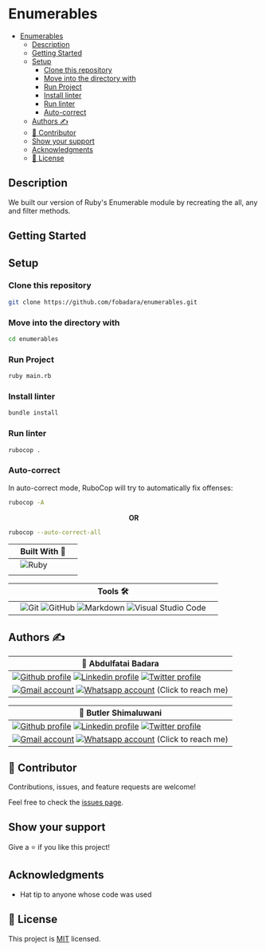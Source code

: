 # Enumerables

- [Enumerables](#enumerables)
  - [Description](#description)
  - [Getting Started](#getting-started)
  - [Setup](#setup)
    - [Clone this repository](#clone-this-repository)
    - [Move into the directory with](#move-into-the-directory-with)
    - [Run Project](#run-project)
    - [Install linter](#install-linter)
    - [Run linter](#run-linter)
    - [Auto-correct](#auto-correct)
  - [Authors ✍️](#authors-️)
  - [🤝 Contributor](#-contributor)
  - [Show your support](#show-your-support)
  - [Acknowledgments](#acknowledgments)
  - [📝 License](#-license)
  
## Description
We built our version of Ruby's Enumerable module by recreating the all, any and filter methods.

## Getting Started

## Setup

### Clone this repository

```bash
git clone https://github.com/fobadara/enumerables.git
```
### Move into the directory with

```bash
cd enumerables
```

### Run Project
```bash
ruby main.rb
```

### Install linter

```bash
bundle install
```

### Run linter

```bash
rubocop .
```

### Auto-correct

In auto-correct mode, RuboCop will try to automatically fix offenses:

```bash
rubocop -A
```
 **<div align=center>OR</div>**

```bash
rubocop --auto-correct-all
```

||Built With 🔨 ||
|-|-------------|-|
||![Ruby](https://img.shields.io/badge/-Ruby-000000?style=flat&logo=ruby&logoColor=red)
||

||Tools 🛠️||
|-|-------------|-|
||![Git](https://img.shields.io/badge/git-%23F05033.svg?style=for-the-badge&logo=git&logoColor=white)  ![GitHub](https://img.shields.io/badge/github-%23121011.svg?style=for-the-badge&logo=github&logoColor=white)   ![Markdown](https://img.shields.io/badge/markdown-%23000000.svg?style=for-the-badge&logo=markdown&logoColor=white)  ![Visual Studio Code](https://img.shields.io/badge/Visual%20Studio%20Code-0078d7.svg?style=for-the-badge&logo=visual-studio-code&logoColor=white)||

## Authors ✍️

| 👤 Abdulfatai Badara  |
|---|
|<a target="_blank" href="https://github.com/fobadara"><img src="https://img.shields.io/badge/github-%23121011.svg?style=for-the-badge&logo=github&logoColor=white" alt="Github profile"></a>  <a target="_blank" href="https://www.linkedin.com/in/fob90s"><img src="https://img.shields.io/badge/-LinkedIn-0077b5?style=for-the-badge&logo=LinkedIn&logoColor=white" alt="Linkedin profile"></a> <a target="_blank" href="https://twitter.com/fob90s"><img src="https://img.shields.io/badge/-Twitter-1DA1F2?style=for-the-badge&logo=Twitter&logoColor=white" alt="Twitter profile"></a>  
<a target="_blank" href="mailto:fob90s@gmail.com"><img src="https://img.shields.io/badge/-Gmail-D14836?style=for-the-badge&logo=Gmail&logoColor=white" alt="Gmail account"></a> <a target="_blank" href="https://wa.me/+2349066478370"> <img src="https://img.shields.io/badge/WhatsApp-25D366?style=for-the-badge&logo=whatsapp&logoColor=white" alt="Whatsapp account"></a> (Click to reach me)|

| 👤 Butler Shimaluwani  |
|---|
|<a target="_blank" href="https://github.com/butlermuwo"><img src="https://img.shields.io/badge/github-%23121011.svg?style=for-the-badge&logo=github&logoColor=white" alt="Github profile"></a>  <a target="_blank" href="https://www.linkedin.com/in/butlermuwo"><img src="https://img.shields.io/badge/-LinkedIn-0077b5?style=for-the-badge&logo=LinkedIn&logoColor=white" alt="Linkedin profile"></a> <a target="_blank" href="https://twitter.com/ButlerMuwo"><img src="https://img.shields.io/badge/-Twitter-1DA1F2?style=for-the-badge&logo=Twitter&logoColor=white" alt="Twitter profile"></a>  
<a target="_blank" href="mailto:butlermuwo@gmail.com"><img src="https://img.shields.io/badge/-Gmail-D14836?style=for-the-badge&logo=Gmail&logoColor=white" alt="Gmail account"></a> <a target="_blank" href="https://wa.me/+260976484184"> <img src="https://img.shields.io/badge/WhatsApp-25D366?style=for-the-badge&logo=whatsapp&logoColor=white" alt="Whatsapp account"></a> (Click to reach me)|

## 🤝 Contributor

Contributions, issues, and feature requests are welcome!

Feel free to check the [issues page](https://github.com/BenMukebo/school-library/issues).

## Show your support

Give a ⭐️ if you like this project!

## Acknowledgments

- Hat tip to anyone whose code was used

## 📝 License

This project is [MIT](LICENSE) licensed.